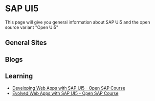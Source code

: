 # SAP UI5

This page will give you general information about SAP UI5 and the open source variant "Open UI5"

## General Sites

## Blogs

## Learning

* [Developing Web Apps with SAP UI5 - Open SAP Course](https://open.sap.com/courses/ui51)
* [Evolved Web Apps with SAP UI5 - Open SAP Course](https://open.sap.com/courses/ui52)
